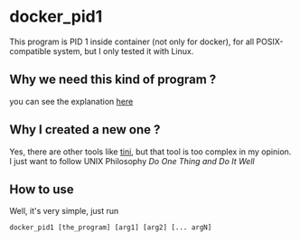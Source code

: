 # docker_pid1
This program is PID 1 inside container (not only for docker), for all POSIX-compatible system, but I only tested it with Linux.

## Why we need this kind of program ?
you can see the explanation [here](https://blog.phusion.nl/2015/01/20/docker-and-the-pid-1-zombie-reaping-problem/)

## Why I created a new one ?
Yes, there are other tools like [tini](https://github.com/krallin/tini), but that tool is too complex in my opinion. I just want to follow UNIX Philosophy *Do One Thing and Do It Well*

## How to use
Well, it's very simple, just run

    docker_pid1 [the_program] [arg1] [arg2] [... argN]
